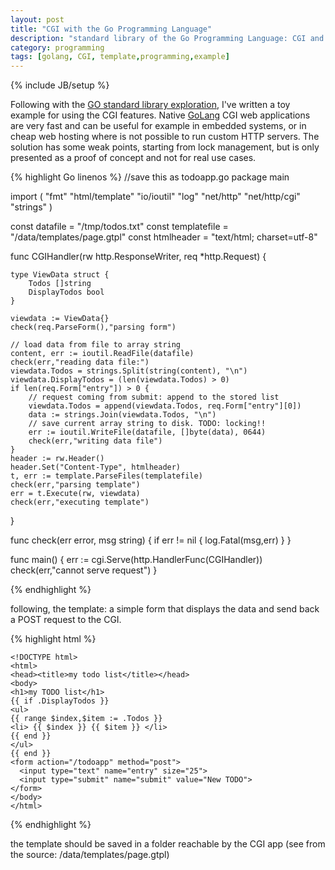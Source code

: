 ```yaml
---
layout: post
title: "CGI with the Go Programming Language"
description: "standard library of the Go Programming Language: CGI and templates"
category: programming
tags: [golang, CGI, template,programming,example]
---
```

{% include JB/setup %}


Following with the [GO standard library exploration](http://ilmanzo.github.io/programming/2015/09/30/templating-in-go), I've written a toy example for using the CGI features.
Native [GoLang](https://golang.org/) CGI web applications are very fast and can be useful for example in embedded systems, or in cheap web hosting where is not possible to run custom HTTP servers.
The solution has some weak points, starting from lock management, but is only presented as a proof of concept and not for real use cases.


{% highlight Go linenos %}
//save this as todoapp.go
package main

import (
    "fmt"
    "html/template"
    "io/ioutil"
    "log"
    "net/http"
    "net/http/cgi"
    "strings"
)

const datafile = "/tmp/todos.txt"
const templatefile = "/data/templates/page.gtpl"
const htmlheader = "text/html; charset=utf-8"

func CGIHandler(rw http.ResponseWriter, req *http.Request) {

    type ViewData struct {
        Todos []string
        DisplayTodos bool
    }

    viewdata := ViewData{}
    check(req.ParseForm(),"parsing form")

    // load data from file to array string
    content, err := ioutil.ReadFile(datafile)
    check(err,"reading data file:")
    viewdata.Todos = strings.Split(string(content), "\n")
    viewdata.DisplayTodos = (len(viewdata.Todos) > 0)
    if len(req.Form["entry"]) > 0 {
        // request coming from submit: append to the stored list
        viewdata.Todos = append(viewdata.Todos, req.Form["entry"][0])
        data := strings.Join(viewdata.Todos, "\n")
        // save current array string to disk. TODO: locking!!
        err := ioutil.WriteFile(datafile, []byte(data), 0644)
        check(err,"writing data file")
    }
    header := rw.Header()
    header.Set("Content-Type", htmlheader)
    t, err := template.ParseFiles(templatefile)
    check(err,"parsing template")
    err = t.Execute(rw, viewdata)
    check(err,"executing template")
}

func check(err error, msg string) {
    if err != nil {
        log.Fatal(msg,err)
    }
}

func main() {
    err := cgi.Serve(http.HandlerFunc(CGIHandler))
    check(err,"cannot serve request")
}

{% endhighlight %}

following, the template:  a simple form that displays the data and send back a POST request to the CGI.

{% highlight html %}

    <!DOCTYPE html>
    <html>
    <head><title>my todo list</title></head>
    <body>
    <h1>my TODO list</h1>
    {{ if .DisplayTodos }}
    <ul>
    {{ range $index,$item := .Todos }}
    <li> {{ $index }} {{ $item }} </li>
    {{ end }}
    </ul>
    {{ end }}
    <form action="/todoapp" method="post">
      <input type="text" name="entry" size="25">
      <input type="submit" name="submit" value="New TODO">
    </form>
    </body>
    </html>

{% endhighlight %}

the template should be saved in a folder reachable by the CGI app (see from the source: /data/templates/page.gtpl)







